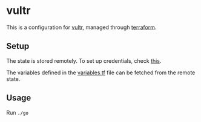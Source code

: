 # vultr

This is a configuration for [vultr](https://www.vultr.com/), managed through [terraform](https://www.terraform.io/).

## Setup

The state is stored remotely. To set up credentials, check [this](https://learn.hashicorp.com/terraform/getting-started/remote.html#how-to-store-state-remotely).

The variables defined in the [variables.tf](./variables.tf) file can be fetched from the remote state.

## Usage

Run `./go`
